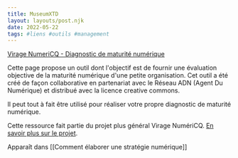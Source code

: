 ```yaml
---
title: MuseumXTD
layout: layouts/post.njk
date: 2022-05-22
tags: #liens #outils #management
---
```


[Virage NumeriCQ - Diagnostic de maturité numérique](https://docs.google.com/spreadsheets/d/1d77BekbvXFDBTZjhSDKhZvQjIY2dtMNPZPDiyw-Nq2Y/edit#gid=963154001)

Cette page propose un outil dont l'objectif est de fournir une évaluation objective de la maturité numérique d'une petite organisation. Cet outil a été créé de façon collaborative en partenariat avec le Réseau ADN (Agent Du Numérique) et distribué avec la licence creative commons.

Il peut tout à fait être utilisé pour réaliser votre propre diagnostic de maturité numérique. 


Cette ressource fait partie du projet plus général Virage NumériCQ. [En savoir plus sur le projet](obsidian://open?vault=MuseumXTD%20(site%20internet)&file=Virage%20NumeriCQ). 

Apparaît dans [[Comment élaborer une stratégie numérique]]